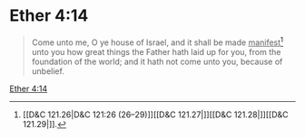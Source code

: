 # Ether 4:14

> Come unto me, O ye house of Israel, and it shall be made <u>manifest</u>[^a] unto you how great things the Father hath laid up for you, from the foundation of the world; and it hath not come unto you, because of unbelief.

[Ether 4:14](https://www.churchofjesuschrist.org/study/scriptures/bofm/ether/4?lang=eng&id=p14#p14)


[^a]: [[D&C 121.26|D&C 121:26 (26–29)]][[D&C 121.27|]][[D&C 121.28|]][[D&C 121.29|]].  
